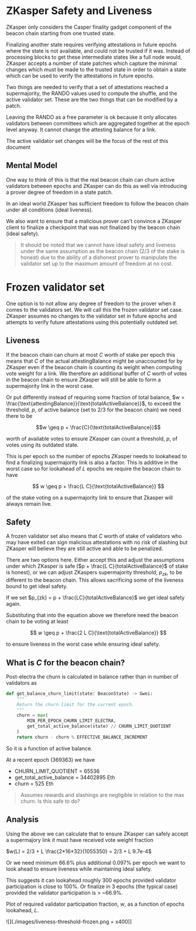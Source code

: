 # ZKasper Safety and Liveness

ZKasper only considers the Casper finality gadget component of the beacon chain starting from one trusted state.

Finalizing another state requires verifying attestations in future epochs where the state is not available, and could not be trusted if it was. Instead of processing blocks to get these intermediate states like a full node would, ZKasper accepts a number of state patches which capture the minimal changes which must be made to the trusted state in order to obtain a state which can be used to verify the attestations in future epochs.

Two things are needed to verify that a set of attestations reached a supermajority, the RANDO values used to compute the shuffle, and the active validator set. These are the two things that can be modified by a patch.

Leaving the RANDO as a free parameter is ok because it only allocates validators between committees which are aggregated together at the epoch level anyway. It cannot change the attesting balance for a link.

The active validator set changes will be the focus of the rest of this document

## Mental Model

One way to think of this is that the real beacon chain can churn active validators between epochs and ZKasper can do this as well via introducing a prover degree of freedom in a state patch.

In an ideal world ZKasper has sufficient freedom to follow the beacon chain under all conditions (ideal liveness).

We also want to ensure that a malicious prover can't convince a ZKasper client to finalize a checkpoint that was not finalized by the beacon chain (ideal safety).

> It should be noted that we cannot have ideal safety and liveness under the same assumption as the beacon chain ($2/3$ of the stake is honest) due to the ability of a dishonest prover to manipulate the validator set up to the maximum amount of freedom at no cost. 

# Frozen validator set

One option is to not allow any degree of freedom to the prover when it comes to the validators set. We will call this the frozen validator set case. ZKasper assumes no changes to the validator set in future epochs and attempts to verify future attestations using this potentially outdated set.

## Liveness

If the beacon chain can churn at most $C$ worth of stake per epoch this means that $C$ of the actual $\text{attestingBalance}$ might be unaccounted for by ZKasper even if the beacon chain is counting its weight when computing vote weight for a link. We therefore an additional buffer of $C$ worth of votes in the beacon chain to ensure ZKasper will still be able to form a supermajority link in the worst case.

Or put differently instead of requiring some fraction of total balance, $w = \frac{\text{attestingBalance}}{\text{totalActiveBalance}}$, to exceed the threshold, $p$, of active balance (set to $2/3$ for the beacon chain) we need there to be

$$w \geq p + \frac{C}{\text{totalActiveBalance}}$$

worth of available votes to ensure ZKasper can count a threshold, $p$, of votes using its outdated state.

This is per epoch so the number of epochs ZKasper needs to lookahead to find a finalizing supermajority link is also a factor. This is additive in the worst case so for lookahead of $L$ epochs we require the beacon chain to have 

$$
w \geq p + \frac{L C}{\text{totalActiveBalance}}
$$

of the stake voting on a supermajority link to ensure that Zkasper will always remain live.

## Safety

A frozen validator set also means that $C$ worth of stake of validators who may have exited can sign malicious attestations with no risk of slashing but ZKasper will believe they are still active and able to be penalized.

There are two options here. Either accept this and adjust the assumptions under which ZKasper is safe ($p + \frac{L C}{totalActiveBalance}$ of stake is honest), or we can adjust ZKaspers supermajority threshold, $p_{zk}$, to be different to the beacon chain. This allows sacrificing some of the liveness bound to get ideal safety.

If we set $p_{zk} = p + \frac{LC}{totalActiveBalance}$ we get ideal safety again.

Substituting that into the equation above we therefore need the beacon chain to be voting at least

$$
w \geq p + \frac{2 L C}{\text{totalActiveBalance}}
$$

to ensure liveness in the worst case while ensuring ideal safety.

## What is $C$ for the beacon chain?

Post-electra the churn is calculated in balance rather than in number of validators as

```python
def get_balance_churn_limit(state: BeaconState) -> Gwei:
    """
    Return the churn limit for the current epoch.
    """
    churn = max(
        MIN_PER_EPOCH_CHURN_LIMIT_ELECTRA,
        get_total_active_balance(state) // CHURN_LIMIT_QUOTIENT
    )
    return churn - churn % EFFECTIVE_BALANCE_INCREMENT
```

So it is a function of active balance.

At a recent epoch (369363) we have

- CHURN_LIMIT_QUOTIENT = 65536
- get_total_active_balance = 34402895 Eth
- churn = 525 Eth

> Assumes rewards and slashings are negligible in relation to the max churn. Is this safe to do?

## Analysis

Using the above we can calculate that to ensure ZKasper can safely accept a supermajory link it must have received vote weight fraction

$w(L) = 2/3 + L \frac{2*16*32}{1055350} = 2/3 + L 9.7e-4$

Or we need minimum 66.6% plus additional 0.097% per epoch we want to look ahead to ensure liveness while maintaining ideal safety.

This suggests it can lookahead roughly 300 epochs provided validator participation is close to 100%. Or finalize in 3 epochs (the typical case) provided the validator participation is > ~66.9%. 

Plot of required validator participation fraction, $w$, as a function of epochs lookahead, $L$.

![](./images/liveness-threshold-frozen.png = x400)]

